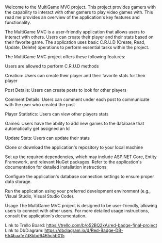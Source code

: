 Welcome to the MultiGame MVC project. This project provides gamers with the capability to interact with other gamers to play video games with. This read me provides an overview of the application's key features and functionality.

The MultiGame MVC is a user-friendly application that allows users to interact with others. Users can create their player and their stats based on their favorite game. The application uses basic C.R.U.D (Create, Read, Update, Delete) operations to perform essential tasks within the project.

The MultiGame MVC project offers these following features:

Users are allowed to perform C.R.U.D methods

Creation: Users can create their player and their favorite stats for their player

Post Details:  Users can create posts to look for other players

Comment Details: Users can comment under each post to communicate with the user who created the post

Player Statistics: Users can view other players stats

Games: Users have the ability to add new games to the database that automatically get assigned an Id

Update Stats: Users can update their stats

Clone or download the application's repository to your local machine

Set up the required dependencies, which may include ASP.NET Core, Entity Framework, and relevant NuGet packages. Refer to the application's documentation for detailed installation instructions.

Configure the application's database connection settings to ensure proper data storage.

Run the application using your preferred development environment (e.g., Visual Studio, Visual Studio Code).

Usage The MultiGame MVC project is designed to be user-friendly, allowing users to connect with other users. For more detailed usage instructions, consult the application's documentation.

Link to Trello Board: https://trello.com/b/o52BQ2xA/red-badge-final-project
Link to DbDiagram: https://dbdiagram.io/d/Red-Badge-DB-654baafe7d8bbd6465c5b015

